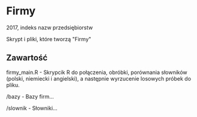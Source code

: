 # Firmy
2017, indeks nazw przedsiębiorstw

Skrypt i pliki, które tworzą "Firmy"

## Zawartość

firmy_main.R - Skrypcik R do połączenia, obróbki, porównania słowników (polski, niemiecki i angielski), a następnie wyrzucenie losowych próbek do pliku.

/bazy - Bazy firm...

/slownik - Słowniki...